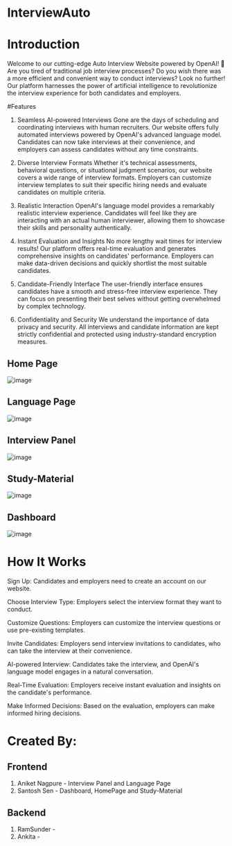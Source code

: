 ﻿# InterviewAuto

# Introduction
Welcome to our cutting-edge Auto Interview Website powered by OpenAI! 🚀 Are you tired of traditional job interview processes? Do you wish there was a more efficient and convenient way to conduct interviews? Look no further! Our platform harnesses the power of artificial intelligence to revolutionize the interview experience for both candidates and employers.

#Features
1. Seamless AI-powered Interviews
Gone are the days of scheduling and coordinating interviews with human recruiters. Our website offers fully automated interviews powered by OpenAI's advanced language model. Candidates can now take interviews at their convenience, and employers can assess candidates without any time constraints.

2. Diverse Interview Formats
Whether it's technical assessments, behavioral questions, or situational judgment scenarios, our website covers a wide range of interview formats. Employers can customize interview templates to suit their specific hiring needs and evaluate candidates on multiple criteria.

3. Realistic Interaction
OpenAI's language model provides a remarkably realistic interview experience. Candidates will feel like they are interacting with an actual human interviewer, allowing them to showcase their skills and personality authentically.

4. Instant Evaluation and Insights
No more lengthy wait times for interview results! Our platform offers real-time evaluation and generates comprehensive insights on candidates' performance. Employers can make data-driven decisions and quickly shortlist the most suitable candidates.

5. Candidate-Friendly Interface
The user-friendly interface ensures candidates have a smooth and stress-free interview experience. They can focus on presenting their best selves without getting overwhelmed by complex technology.

6. Confidentiality and Security
We understand the importance of data privacy and security. All interviews and candidate information are kept strictly confidential and protected using industry-standard encryption measures.

## Home Page
![image](https://github.com/RamR3R/InterviewAuto/assets/92313981/e1292f99-8b95-4ad5-b8c8-1de22d01792a)

## Language Page
![image](https://github.com/RamR3R/InterviewAuto/assets/92313981/3d2738f8-8561-4079-8564-af797e800c03)

## Interview Panel
![image](https://github.com/RamR3R/InterviewAuto/assets/92313981/633a3ed0-cb2c-4b57-9267-05f913acc625)

## Study-Material
![image](https://github.com/RamR3R/InterviewAuto/assets/92313981/9d781e2d-b9a6-4e4f-851c-2ce73973e614)

## Dashboard
![image](https://github.com/RamR3R/InterviewAuto/assets/92313981/9dd2f60b-ba00-40c4-8202-3edd1c4e91fd)

# How It Works

Sign Up: Candidates and employers need to create an account on our website.

Choose Interview Type: Employers select the interview format they want to conduct.

Customize Questions: Employers can customize the interview questions or use pre-existing templates.

Invite Candidates: Employers send interview invitations to candidates, who can take the interview at their convenience.

AI-powered Interview: Candidates take the interview, and OpenAI's language model engages in a natural conversation.

Real-Time Evaluation: Employers receive instant evaluation and insights on the candidate's performance.

Make Informed Decisions: Based on the evaluation, employers can make informed hiring decisions.

# Created By:
## Frontend
1. Aniket Nagpure - Interview Panel and Language Page
2. Santosh Sen - Dashboard, HomePage and Study-Material

## Backend
1. RamSunder -
2. Ankita - 
